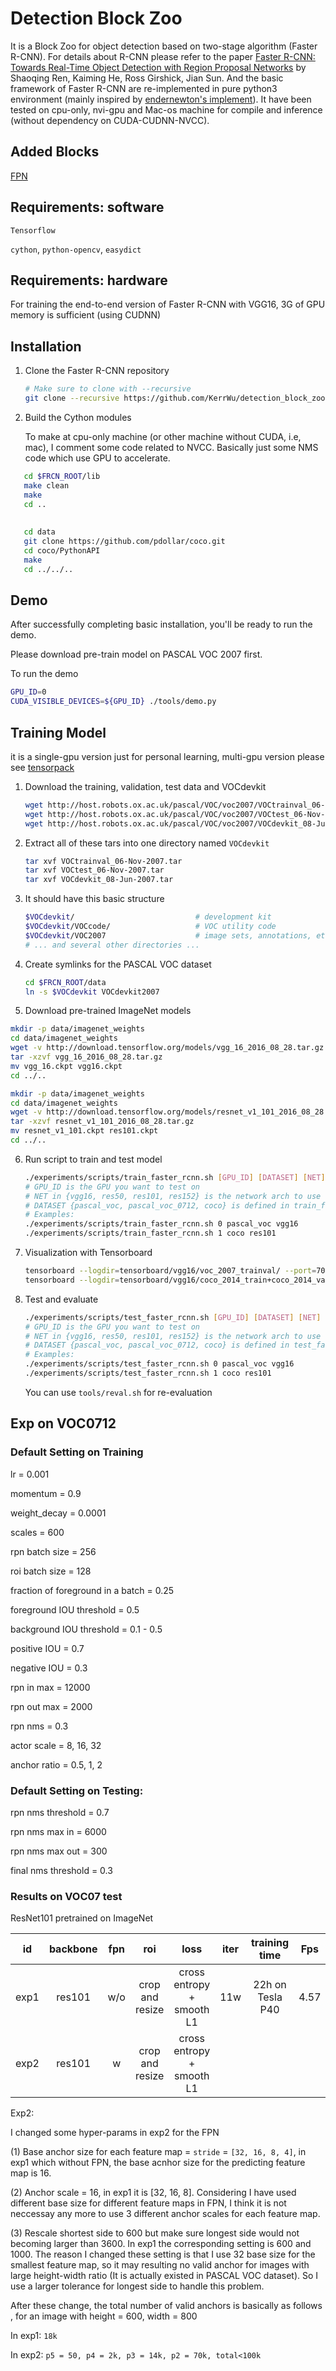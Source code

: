 # Detection Block Zoo 

It is a Block Zoo for object detection based on two-stage algorithm (Faster R-CNN). For details about R-CNN please refer to the paper [Faster R-CNN: Towards Real-Time Object Detection with Region Proposal Networks](http://arxiv.org/pdf/1506.01497v3.pdf) by Shaoqing Ren, Kaiming He, Ross Girshick, Jian Sun. And the basic framework of Faster R-CNN are re-implemented in pure python3 environment (mainly inspired by [endernewton's implement](https://github.com/endernewton/tf-faster-rcnn)). It have been tested on cpu-only, nvi-gpu and Mac-os machine for compile and inference (without dependency on CUDA-CUDNN-NVCC).





## Added Blocks

[FPN](https://arxiv.org/abs/1612.03144v2) 



## Requirements: software

``Tensorflow ``

``cython``, ``python-opencv``, ``easydict``



## Requirements: hardware

For training the end-to-end version of Faster R-CNN with VGG16, 3G of GPU memory is sufficient (using CUDNN)

## Installation 

1. Clone the Faster R-CNN repository

   ```bash
   # Make sure to clone with --recursive
   git clone --recursive https://github.com/KerrWu/detection_block_zoo.git
   ```

   

2. Build the Cython modules

   To make at cpu-only machine (or other machine without CUDA, i.e, mac), I comment some code related to NVCC. Basically just some NMS code which use GPU to accelerate.
   
   
   
```bash
   cd $FRCN_ROOT/lib
   make clean
   make
   cd ..
   
   
   cd data
   git clone https://github.com/pdollar/coco.git
   cd coco/PythonAPI
   make
   cd ../../..
```

   

   

   

   

## Demo

After successfully completing basic installation, you'll be ready to run the demo.

Please download pre-train model on PASCAL VOC 2007 first.

To run the demo

```bash
GPU_ID=0
CUDA_VISIBLE_DEVICES=${GPU_ID} ./tools/demo.py
```





## Training Model

it is a single-gpu version just for personal learning, multi-gpu version please see [tensorpack](https://github.com/tensorpack/tensorpack/tree/master/examples/FasterRCNN)	



1. Download the training, validation, test data and VOCdevkit

   ```bash
   wget http://host.robots.ox.ac.uk/pascal/VOC/voc2007/VOCtrainval_06-Nov-2007.tar
   wget http://host.robots.ox.ac.uk/pascal/VOC/voc2007/VOCtest_06-Nov-2007.tar
   wget http://host.robots.ox.ac.uk/pascal/VOC/voc2007/VOCdevkit_08-Jun-2007.tar
   ```
   

   
2. Extract all of these tars into one directory named `VOCdevkit`

   ```bash
   tar xvf VOCtrainval_06-Nov-2007.tar
   tar xvf VOCtest_06-Nov-2007.tar
   tar xvf VOCdevkit_08-Jun-2007.tar
   ```

   

3. It should have this basic structure

   ```bash
   $VOCdevkit/                           # development kit
   $VOCdevkit/VOCcode/                   # VOC utility code
   $VOCdevkit/VOC2007                    # image sets, annotations, etc.
   # ... and several other directories ...
   ```

   

4. Create symlinks for the PASCAL VOC dataset

   ```bash
   cd $FRCN_ROOT/data
   ln -s $VOCdevkit VOCdevkit2007
   ```

   

5. Download pre-trained ImageNet models
  
```bash
mkdir -p data/imagenet_weights
cd data/imagenet_weights
wget -v http://download.tensorflow.org/models/vgg_16_2016_08_28.tar.gz
tar -xzvf vgg_16_2016_08_28.tar.gz
mv vgg_16.ckpt vgg16.ckpt
cd ../..
```

   ```bash
mkdir -p data/imagenet_weights
cd data/imagenet_weights
wget -v http://download.tensorflow.org/models/resnet_v1_101_2016_08_28.tar.gz
tar -xzvf resnet_v1_101_2016_08_28.tar.gz
mv resnet_v1_101.ckpt res101.ckpt
cd ../..
   ```

   

6. Run script to train and test model

   ```bash
   ./experiments/scripts/train_faster_rcnn.sh [GPU_ID] [DATASET] [NET]
   # GPU_ID is the GPU you want to test on
   # NET in {vgg16, res50, res101, res152} is the network arch to use
   # DATASET {pascal_voc, pascal_voc_0712, coco} is defined in train_faster_rcnn.sh
   # Examples:
   ./experiments/scripts/train_faster_rcnn.sh 0 pascal_voc vgg16
   ./experiments/scripts/train_faster_rcnn.sh 1 coco res101
   ```

   

7. Visualization with Tensorboard

   ```bash
   tensorboard --logdir=tensorboard/vgg16/voc_2007_trainval/ --port=7001 &
   tensorboard --logdir=tensorboard/vgg16/coco_2014_train+coco_2014_valminusminival/ --port=7002 &
   ```

   
   
8. Test and evaluate

   ```bash
   ./experiments/scripts/test_faster_rcnn.sh [GPU_ID] [DATASET] [NET]
   # GPU_ID is the GPU you want to test on
   # NET in {vgg16, res50, res101, res152} is the network arch to use
   # DATASET {pascal_voc, pascal_voc_0712, coco} is defined in test_faster_rcnn.sh
   # Examples:
   ./experiments/scripts/test_faster_rcnn.sh 0 pascal_voc vgg16
   ./experiments/scripts/test_faster_rcnn.sh 1 coco res101
   ```

   You can use `tools/reval.sh` for re-evaluation

   





## Exp on VOC0712



### Default Setting on Training

lr = 0.001

momentum = 0.9

weight_decay = 0.0001

scales = 600

rpn batch size = 256

roi batch size = 128

fraction of foreground in a batch = 0.25

foreground IOU threshold = 0.5

background IOU threshold = 0.1 - 0.5

positive IOU = 0.7

negative IOU = 0.3

rpn in max = 12000

rpn out max = 2000

rpn nms = 0.3

actor scale = 8, 16, 32

anchor ratio = 0.5, 1, 2





### Default Setting on Testing:

rpn nms threshold = 0.7

rpn nms max in = 6000

rpn nms max out = 300

final nms threshold = 0.3





### Results on VOC07 test

ResNet101 pretrained on ImageNet

| id   | backbone | fpn  |       roi       |           loss            | iter |  training time   | Fps  | mAP50 | mAP70 | mAP90 | scale                    | ratio       |
| ---- | :------: | :--: | :-------------: | :-----------------------: | :--: | :--------------: | ---- | ----- | ----- | ----- | ------------------------ | ----------- |
| exp1 |  res101  | w/o  | crop and resize | cross entropy + smooth L1 | 11w  | 22h on Tesla P40 | 4.57 | 79.30 | 63.87 | 11.49 | base=16<br />[8, 16, 32] | [0.5, 1, 2] |
| exp2 |  res101  |  w   | crop and resize | cross entropy + smooth L1 |      |                  |      |       |       |       | base=stride<br />[16]    | [0.5, 1, 2] |



Exp2:

I changed some hyper-params in exp2 for the FPN

(1) Base anchor size for each feature map = ``stride`` = ``[32, 16, 8, 4]``, in exp1 which without FPN, the base acnhor size for the predicting feature map is 16.

(2) Anchor scale = 16, in exp1 it is [32, 16, 8]. Considering I have used different base size for different feature maps in FPN, I think it is not neccessay any more to use 3 different anchor scales for each feature map.

(3) Rescale shortest side to 600 but make sure longest side would not becoming larger than 3600. In exp1 the corresponding setting is 600 and 1000. The reason I changed these setting is that I use 32 base size for the smallest feature map, so it may resulting no valid anchor for images with large height-width ratio (It is actually existed in PASCAL VOC dataset). So I use a larger tolerance for longest side to handle this problem. 

After these change, the total number of valid anchors is basically as follows , for an image with height = 600, width = 800

In exp1: ``18k``

In exp2: ``p5 = 50, p4 = 2k, p3 = 14k, p2 = 70k, total<100k``



